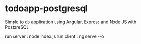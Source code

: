 # todoapp-postgresql
Simple to do application using Angular, Express and Node JS with PostgreSQL

run server : node index.js
run client : ng serve --o